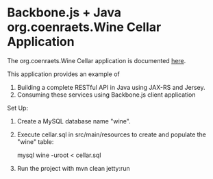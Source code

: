 # Backbone.js + Java org.coenraets.Wine Cellar Application #

The org.coenraets.Wine Cellar application is documented [here](http://coenraets.org).

This application provides an example of 
1. Building a complete RESTful API in Java using JAX-RS and Jersey.
2. Consuming these services using Backbone.js client application



Set Up:

1. Create a MySQL database name "wine".
2. Execute cellar.sql in src/main/resources to create and populate the "wine" table:

	mysql wine -uroot < cellar.sql

3. Run the project with mvn clean jetty:run